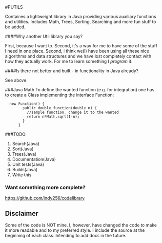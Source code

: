 #PUTILS

Containes a lightweight library in Java providing various auxiliary functions and utilities. Includes Math, Trees, Sorting, Searching and more fun stuff to be added.

####Why another Util library you say?

  First, because I want to. Second, it's a way for me to have some of the stuff I need in one place. Second, I think we(I) have been using all these nice algorithms and data structures and we have lost completely contact with how they actually work. For me to learn something I *program* it.
  
####Is there not better and built - in functionality in Java already?

See above


###Java Math
To define the wanted function (e.g. for integration) one has to create a Class implementing the interface Function:

      new Function() {
            public double function(double n) {
              //sample function. change it to the wanted
              return n*Math.sqrt(1-n);
            }
          }
      

###TODO

1. Search(Java)
2. Sort(Java)
3. Trees(Java)
4. Documentation(Java)
5. Unit tests(Java)
6. Builds(Java)
7. ~~Write this~~

### Want something more complete?
https://github.com/indy256/codelibrary

Disclaimer
-----------

Some of the code is NOT mine. I, however, have changed the code to make it more readable and to my preferred style. I include the source at the beginning of each class. Intending to add docs in the future.
